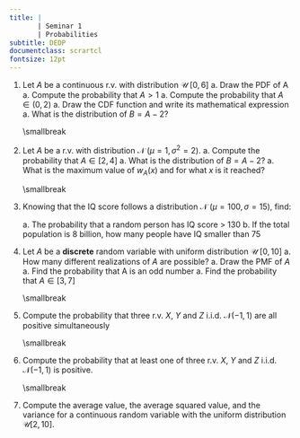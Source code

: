 ```yaml
---
title: | 
       | Seminar 1
       | Probabilities
subtitle: DEDP
documentclass: scrartcl
fontsize: 12pt
---
```



1. Let $A$ be a continuous r.v. with distribution $\mathcal{U} \; [0, 6]$
    a. Draw the PDF of A
    a. Compute the probability that $A > 1$
    a. Compute the probability that $A \in (0,2)$
    a. Draw the CDF function and write its mathematical expression
    a. What is the distribution of $B = A-2$? 

	\smallbreak

2. Let $A$ be a r.v. with distribution $\mathcal{N} \; \left(\mu=1, \sigma^2=2\right)$. 
    a. Compute the probability that $A \in [2, 4]$
    a. What is the distribution of $B = A-2$? 
    a. What is the maximum value of $w_A(x)$ and for what $x$ is it reached?

	\smallbreak

3. Knowing that the IQ score follows a distribution $\mathcal{N} \; \left(\mu=100, \sigma=15\right)$, find:

    a. The probability that a random person has IQ score > 130
    b. If the total population is 8 billion, how many people have IQ smaller than 75

4. Let $A$ be a **discrete** random variable with uniform distribution $\mathcal{U}\;[0,10]$
    a. How many different realizations of $A$ are possible?
    a. Draw the PMF of $A$
    a. Find the probability that A is an odd number
    a. Find the probability that $A \in [3, 7]$

	\smallbreak 

5. Compute the probability that three r.v. $X$, $Y$ and $Z$ i.i.d. $\mathcal{N}(-1,1)$
are all positive simultaneously

	\smallbreak
	
6. Compute the probability that at least one of three r.v. $X$, $Y$ and $Z$ i.i.d. $\mathcal{N}(-1,1)$
is positive.

	\smallbreak	
     
1. Compute the average value, the average squared value, and the variance
for a continuous random variable with the uniform distribution $\mathcal{U}[2,10]$.
